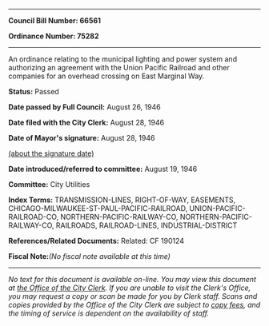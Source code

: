 

********

**Council Bill Number: 66561**
   
**Ordinance Number: 75282**
********

 An ordinance relating to the municipal lighting and power system and authorizing an agreement with the Union Pacific Railroad and other companies for an overhead crossing on East Marginal Way.

**Status:** Passed
   
**Date passed by Full Council:** August 26, 1946
   
**Date filed with the City Clerk:** August 28, 1946
   
**Date of Mayor's signature:** August 28, 1946
   
[(about the signature date)](/~public/approvaldate.htm)
   
   
   
**Date introduced/referred to committee:** August 19, 1946
   
**Committee:** City Utilities
   
   
**Index Terms:** TRANSMISSION-LINES, RIGHT-OF-WAY, EASEMENTS, CHICAGO-MILWAUKEE-ST-PAUL-PACIFIC-RAILROAD, UNION-PACIFIC-RAILROAD-CO, NORTHERN-PACIFIC-RAILWAY-CO, NORTHERN-PACIFIC-RAILWAY-CO, RAILROADS, RAILROAD-LINES, INDUSTRIAL-DISTRICT

**References/Related Documents:** Related: CF 190124

**Fiscal Note:**_(No fiscal note available at this time)_
********

_No text for this document is available on-line. You may view this document at [the Office of the City Clerk](http://www.seattle.gov/leg/clerk/contactUs.htm). If you are unable to visit the Clerk's Office, you may request a copy or scan be made for you by Clerk staff. Scans and copies provided by the Office of the City Clerk are subject to [copy fees](http://clerk.seattle.gov/~public/clerkfees.htm), and the timing of service is dependent on the availability of staff._

